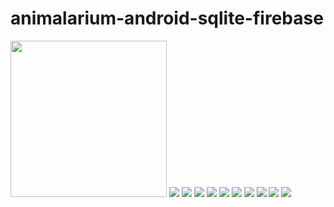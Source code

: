 # animalarium-android-sqlite-firebase
<img src="images/-1.jpg" width=250>
<img src="images/0.jpg">
<img src="images/1.jpg">
<img src="images/2.jpg">
<img src="images/3.jpg">
<img src="images/4.jpg">
<img src="images/5.jpg">
<img src="images/6.jpg">
<img src="images/8.jpg">
<img src="images/9.jpg">
<img src="images/10.jpg">
